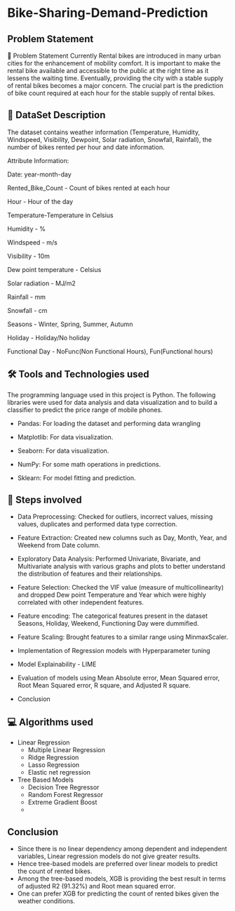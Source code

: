 # Bike-Sharing-Demand-Prediction
## **Problem Statement**

🎯 Problem Statement
Currently Rental bikes are introduced in many urban cities for the enhancement of mobility comfort. It is important to make the rental bike available and accessible to the public at the right time as it lessens the waiting time. Eventually, providing the city with a stable supply of rental bikes becomes a major concern. The crucial part is the prediction of bike count required at each hour for the stable supply of rental bikes.

## 📖 **DataSet Description**
The dataset contains weather information (Temperature, Humidity, Windspeed, Visibility, Dewpoint, Solar radiation, Snowfall, Rainfall), the number of bikes rented per hour and date information.

Attribute Information:

Date: year-month-day

Rented_Bike_Count - Count of bikes rented at each hour

Hour - Hour of the day

Temperature-Temperature in Celsius

Humidity - %

Windspeed - m/s

Visibility - 10m

Dew point temperature - Celsius

Solar radiation - MJ/m2

Rainfall - mm

Snowfall - cm

Seasons - Winter, Spring, Summer, Autumn

Holiday - Holiday/No holiday

Functional Day - NoFunc(Non Functional Hours), Fun(Functional hours)

## 🛠  **Tools and Technologies used**

The programming language used in this project is Python. The following libraries were used for data analysis and data visualization and to build a classifier to predict the price range of mobile phones.

* Pandas: For loading the dataset and performing data wrangling

* Matplotlib: For data visualization.

* Seaborn: For data visualization.

* NumPy: For some math operations in predictions.

* Sklearn: For model fitting and prediction.

## 📑 **Steps involved**

* Data Preprocessing: Checked for outliers, incorrect values, missing values, duplicates and performed data type correction.

* Feature Extraction: Created new columns such as Day, Month, Year, and Weekend from Date column.

* Exploratory Data Analysis: Performed Univariate, Bivariate, and Multivariate analysis with various graphs and plots to better understand the distribution of features and their relationships.

* Feature Selection: Checked the VIF value (measure of multicollinearity) and dropped Dew point Temperature and Year which were highly correlated with other independent features.

* Feature encoding: The categorical features present in the dataset Seasons, Holiday, Weekend, Functioning Day were dummified.

* Feature Scaling: Brought features to a similar range using MinmaxScaler.

* Implementation of Regression models with Hyperparameter tuning
  
* Model Explainability - LIME

* Evaluation of models using Mean Absolute error, Mean Squared error, Root Mean Squared error, R square, and Adjusted R square.

* Conclusion

## **💻 Algorithms used**

* Linear Regression
  - Multiple Linear Regression
  - Ridge Regression
  - Lasso Regression
  - Elastic net regression
* Tree Based Models
  - Decision Tree Regressor
  - Random Forest Regressor
  - Extreme Gradient Boost
  - 
## **Conclusion**

* Since there is no linear dependency among dependent and independent variables, Linear regression models do not give greater results.
* Hence tree-based models are preferred over linear models to predict the count of rented bikes.
* Among the tree-based models, XGB is providing the best result in terms of adjusted R2 (91.32%) and Root mean squared error.
* One can prefer XGB for predicting the count of rented bikes given the weather conditions.
